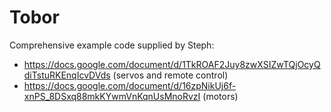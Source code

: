 # Tobor

Comprehensive example code supplied by Steph:
* https://docs.google.com/document/d/1TkROAF2Juy8zwXSIZwTQjOcyQdiTstuRKEnqIcvDVds (servos and remote control)
* https://docs.google.com/document/d/16zpNikUj6f-xnPS_8DSxq88mkKYwmVnKqnUsMnoRvzI (motors)
